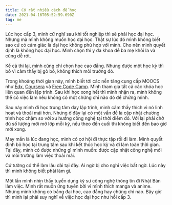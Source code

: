```yaml
---
title: Có rất nhiều cách để học
date: 2021-04-16T05:52:59.690Z
tag: me
---
```

Lúc học cấp 3, mình cứ nghĩ sau khi tốt nghiệp thì sẽ phải học đại học. Nhưng mà mình không muốn học đại học. Thật sự lúc đó mình không biết sao cứ có cảm giác là đại học không phù hợp với mình. Cho nên mình quyết định là không học đại học. Mình chọn thi y đa khoa để ba mẹ khỏi la và cũng dễ rớt.

Kể cả thi lại, mình cũng chỉ chọn học cao đẳng. Nhưng được một học kỳ thì bỏ vì cảm thấy bị gò bó, không thích môi trường đó. 

Trong khoảng thời gian này, mình biết tới các nền tảng cung cấp MOOCS như [Edx](https://www.edx.org/), [Coursera](https://www.coursera.org/) và [Free Code Camp](https://www.freecodecamp.org/). Mình tham gia tất cả các khóa học liên quan đến lập trình. Sau khi học xong hết thì mình nhận ra, mình không thể có việc làm nếu không có một chứng chỉ nào đó để chứng minh.

Sau này mình đi học trung tâm dạy lập trình, mình cảm thấy thích vì nó linh hoạt và thoải mái hơn. Nhưng ở đây lại có một vấn đề là cập nhật chương trình học chậm so với xu hướng công nghệ tại thời điểm đó. Với lại phải chờ đủ số lượng mới mở lớp mỗi kỳ, nếu theo đến cuối thì không biết đến bao giờ mới xong. 

May mắn là lúc đang học, mình có cơ hội đi thực tập rồi đi làm. Mình quyết định bỏ học tại trung tâm sau khi kết thúc học kỳ và đi làm toàn thời gian. Tại đây, mình có được những gì mình muốn: được cập nhật công nghệ mới và môi trường làm việc thoải mái. 

Cứ tưởng có thể làm lâu dài tại đây. Ai ngờ bị cho nghỉ việc bất ngờ. Lúc này thì mình không biết phải làm gì. 

Một lần mình nhìn thấy tuyển dụng kỹ sư công nghệ thông tin đi Nhật Bản làm việc. Mình rất muốn ứng tuyển bởi vì mình thích manga và anime. Nhưng mình không có bằng đại học, cao đẳng hay chứng chỉ nào. Bây giờ thì mình lại phải suy nghĩ về việc học đại học như hồi cấp 3.